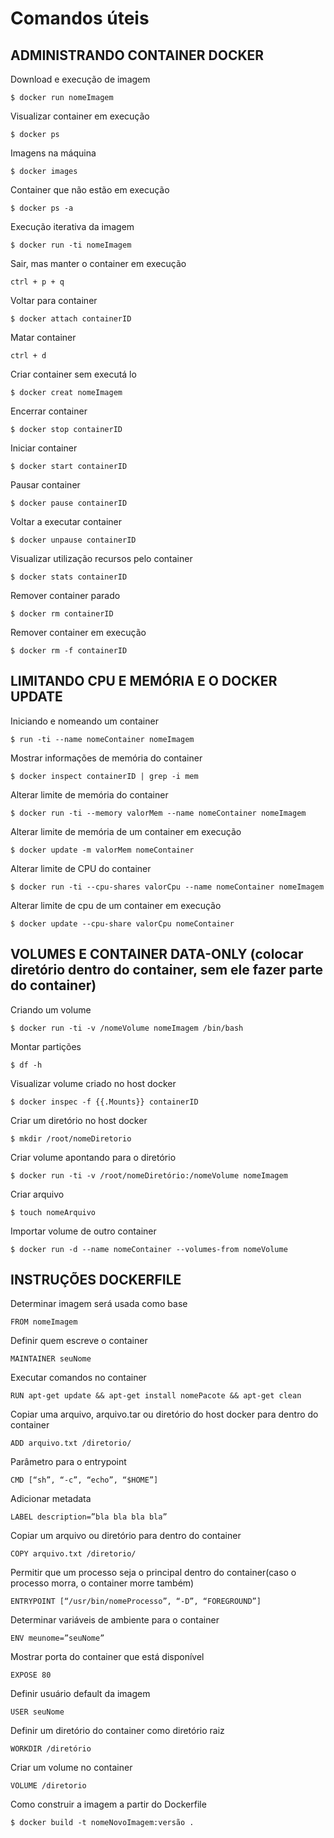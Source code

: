 
# Comandos úteis

## ADMINISTRANDO CONTAINER DOCKER

Download e execução de imagem
```
$ docker run nomeImagem
```

Visualizar container em execução
```
$ docker ps
```

Imagens na máquina
```
$ docker images
```

Container que não estão em execução
```
$ docker ps -a
```

Execução iterativa da imagem
```
$ docker run -ti nomeImagem
```

Sair, mas manter o container em execução
```
ctrl + p + q
```
  
Voltar para container
```
$ docker attach containerID
```

Matar container
```
ctrl + d
```

Criar container sem executá lo
```
$ docker creat nomeImagem
```
  
Encerrar container
```
$ docker stop containerID
```

Iniciar container
```
$ docker start containerID
```

Pausar container
```
$ docker pause containerID
```
  
Voltar a executar container
```
$ docker unpause containerID
```
  
Visualizar utilização recursos pelo container
```
$ docker stats containerID
```
  
Remover container parado
```
$ docker rm containerID
```
 
Remover container em execução
```
$ docker rm -f containerID
```
  
## LIMITANDO CPU E MEMÓRIA E O DOCKER UPDATE

Iniciando e nomeando um container
```
$ run -ti --name nomeContainer nomeImagem
```
  
Mostrar informações de memória do container
```
$ docker inspect containerID | grep -i mem
```

Alterar limite de memória do container
```
$ docker run -ti --memory valorMem --name nomeContainer nomeImagem
```
  
Alterar limite de memória de um container em execução
```
$ docker update -m valorMem nomeContainer
```
  
Alterar limite de CPU do container
```
$ docker run -ti --cpu-shares valorCpu --name nomeContainer nomeImagem
```
  
Alterar limite de cpu de um container em execução
```
$ docker update --cpu-share valorCpu nomeContainer
```
  
## VOLUMES E CONTAINER DATA-ONLY (colocar diretório dentro do container, sem ele fazer parte do container)

Criando um volume
```
$ docker run -ti -v /nomeVolume nomeImagem /bin/bash
```
 
Montar partições
```
$ df -h
```
 
Visualizar volume criado no host docker
```
$ docker inspec -f {{.Mounts}} containerID
```
  
Criar um diretório no host docker
```
$ mkdir /root/nomeDiretorio
```

Criar volume apontando para o diretório
```
$ docker run -ti -v /root/nomeDiretório:/nomeVolume nomeImagem
```

Criar arquivo
```
$ touch nomeArquivo
```

Importar volume de outro container
```
$ docker run -d --name nomeContainer --volumes-from nomeVolume
```
  
## INSTRUÇÕES DOCKERFILE

Determinar imagem será usada como base
```
FROM nomeImagem
```

Definir quem escreve o container
```
MAINTAINER seuNome
```
  
Executar comandos no container
```
RUN apt-get update && apt-get install nomePacote && apt-get clean
```

Copiar uma arquivo, arquivo.tar ou diretório do host docker para dentro do container
```
ADD arquivo.txt /diretorio/
```
  
Parâmetro para o entrypoint
```
CMD [“sh”, “-c”, “echo”, “$HOME”]
```
  
Adicionar metadata
```
LABEL description=”bla bla bla bla”
```
  
Copiar um arquivo ou diretório para dentro do container
```
COPY arquivo.txt /diretorio/
```
  
Permitir que um processo seja o principal dentro do container(caso o processo morra, o container morre também)
```
ENTRYPOINT [“/usr/bin/nomeProcesso”, “-D”, “FOREGROUND”]
```
  
Determinar variáveis de ambiente para o container
```
ENV meunome=”seuNome”
```
  
Mostrar porta do container que está disponível
```
EXPOSE 80
```
  
Definir usuário default da imagem
```
USER seuNome
```
  
Definir um diretório do container como diretório raiz
```
WORKDIR /diretório
```
  
Criar um volume no container
```
VOLUME /diretorio
```
  
Como construir a imagem a partir do Dockerfile
```
$ docker build -t nomeNovoImagem:versão .
```

